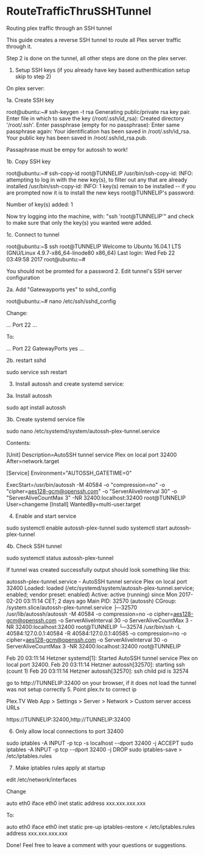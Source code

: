 # RouteTrafficThruSSHTunnel

Routing plex traffic through an SSH tunnel

This guide creates a reverse SSH tunnel to route all Plex server traffic through it.

Step 2 is done on the tunnel, all other steps are done on the plex server.
1. Setup SSH keys (if you already have key based authenthication setup skip to step 2)

On plex server:

1a. Create SSH key

root@ubuntu:~# ssh-keygen -t rsa
Generating public/private rsa key pair.
Enter file in which to save the key (/root/.ssh/id_rsa):
Created directory '/root/.ssh'.
Enter passphrase (empty for no passphrase):
Enter same passphrase again:
Your identification has been saved in /root/.ssh/id_rsa.
Your public key has been saved in /root/.ssh/id_rsa.pub.

Passaphrase must be empy for autossh to work!

1b. Copy SSH key

root@ubuntu:~# ssh-copy-id root@TUNNELIP
/usr/bin/ssh-copy-id: INFO: attempting to log in with the new key(s), to filter out any that are already installed
/usr/bin/ssh-copy-id: INFO: 1 key(s) remain to be installed -- if you are prompted now it is to install the new keys
root@TUNNELIP's password:

Number of key(s) added: 1

Now try logging into the machine, with:   "ssh 'root@TUNNELIP'"
and check to make sure that only the key(s) you wanted were added.

1c. Connect to tunnel

root@ubuntu:~$ ssh root@TUNNELIP
Welcome to Ubuntu 16.04.1 LTS (GNU/Linux 4.9.7-x86_64-linode80 x86_64)
Last login: Wed Feb 22 03:49:58 2017
root@ubuntu:~#

You should not be promted for a password
2. Edit tunnel's SSH server configuration

2a. Add "Gatewayports yes" to sshd_config

root@ubuntu:~# nano /etc/ssh/sshd_config

Change:

...
Port 22
...

To:

...
Port 22
GatewayPorts yes
...

2b. restart sshd

sudo service ssh restart

3. Install autossh and create systemd service:

3a. Install autossh

sudo apt install autossh

3b. Create systemd service file

sudo nano /etc/systemd/system/autossh-plex-tunnel.service

Contents:

[Unit]
Description=AutoSSH tunnel service Plex on local port 32400
After=network.target

[Service]
Environment="AUTOSSH_GATETIME=0"

ExecStart=/usr/bin/autossh -M 40584 -o "compression=no" -o "cipher=aes128-gcm@openssh.com" -o "ServerAliveInterval 30" -o   "ServerAliveCountMax 3" -NR 32400:localhost:32400 root@TUNNELIP
User=changeme
[Install]
WantedBy=multi-user.target

4. Enable and start service

sudo systemctl enable autossh-plex-tunnel
sudo systemctl start autossh-plex-tunnel

4b. Check SSH tunnel

sudo systemctl status autossh-plex-tunnel

If tunnel was created successfully output should look something like this:

autossh-plex-tunnel.service - AutoSSH tunnel service Plex on local port 32400
   Loaded: loaded (/etc/systemd/system/autossh-plex-tunnel.service; enabled; vendor preset: enabled)
   Active: active (running) since Mon 2017-02-20 03:11:14 CET; 2 days ago
 Main PID: 32570 (autossh)
   CGroup: /system.slice/autossh-plex-tunnel.service
           ├─32570 /usr/lib/autossh/autossh -M 40584 -o compression=no -o cipher=aes128-gcm@openssh.com -o ServerAliveInterval 30 -o ServerAliveCountMax 3 -NR 32400:localhost:32400 root@TUNNELIP
           └─32574 /usr/bin/ssh -L 40584:127.0.0.1:40584 -R 40584:127.0.0.1:40585 -o compression=no -o cipher=aes128-gcm@openssh.com -o ServerAliveInterval 30 -o ServerAliveCountMax 3 -NR 32400:localhost:32400 root@TUNNELIP

Feb 20 03:11:14 Hetzner systemd[1]: Started AutoSSH tunnel service Plex on local port 32400.
Feb 20 03:11:14 Hetzner autossh[32570]: starting ssh (count 1)
Feb 20 03:11:14 Hetzner autossh[32570]: ssh child pid is 32574

go to http://TUNNELIP:32400 on your browser, if it does not load the tunnel was not setup correctly
5. Point plex.tv to correct ip

Plex.TV Web App > Settings > Server > Network > Custom server access URLs

https://TUNNELIP:32400,http://TUNNELIP:32400

6. Only allow local connections to port 32400

sudo iptables -A INPUT -p tcp -s localhost --dport 32400 -j ACCEPT
sudo iptables -A INPUT -p tcp --dport 32400 -j DROP
sudo iptables-save > /etc/iptables.rules

7. Make iptables rules apply at startup

edit /etc/network/interfaces

Change

auto  eth0
iface eth0 inet static
  address   xxx.xxx.xxx.xxx

To:

auto  eth0
iface eth0 inet static
 pre-up iptables-restore < /etc/iptables.rules
  address   xxx.xxx.xxx.xxx

Done!
Feel free to leave a comment with your questions or suggestions.
